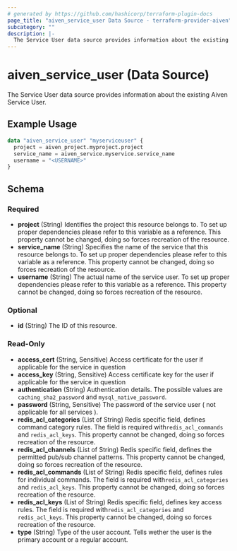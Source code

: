 ```yaml
---
# generated by https://github.com/hashicorp/terraform-plugin-docs
page_title: "aiven_service_user Data Source - terraform-provider-aiven"
subcategory: ""
description: |-
  The Service User data source provides information about the existing Aiven Service User.
---
```


# aiven_service_user (Data Source)

The Service User data source provides information about the existing Aiven Service User.

## Example Usage

```terraform
data "aiven_service_user" "myserviceuser" {
  project = aiven_project.myproject.project
  service_name = aiven_service.myservice.service_name
  username = "<USERNAME>"
}
```

<!-- schema generated by tfplugindocs -->
## Schema

### Required

- **project** (String) Identifies the project this resource belongs to. To set up proper dependencies please refer to this variable as a reference. This property cannot be changed, doing so forces recreation of the resource.
- **service_name** (String) Specifies the name of the service that this resource belongs to. To set up proper dependencies please refer to this variable as a reference. This property cannot be changed, doing so forces recreation of the resource.
- **username** (String) The actual name of the service user. To set up proper dependencies please refer to this variable as a reference. This property cannot be changed, doing so forces recreation of the resource.

### Optional

- **id** (String) The ID of this resource.

### Read-Only

- **access_cert** (String, Sensitive) Access certificate for the user if applicable for the service in question
- **access_key** (String, Sensitive) Access certificate key for the user if applicable for the service in question
- **authentication** (String) Authentication details. The possible values are `caching_sha2_password` and `mysql_native_password`.
- **password** (String, Sensitive) The password of the service user ( not applicable for all services ).
- **redis_acl_categories** (List of String) Redis specific field, defines command category rules. The field is required with`redis_acl_commands` and `redis_acl_keys`. This property cannot be changed, doing so forces recreation of the resource.
- **redis_acl_channels** (List of String) Redis specific field, defines the permitted pub/sub channel patterns. This property cannot be changed, doing so forces recreation of the resource.
- **redis_acl_commands** (List of String) Redis specific field, defines rules for individual commands. The field is required with`redis_acl_categories` and `redis_acl_keys`. This property cannot be changed, doing so forces recreation of the resource.
- **redis_acl_keys** (List of String) Redis specific field, defines key access rules. The field is required with`redis_acl_categories` and `redis_acl_keys`. This property cannot be changed, doing so forces recreation of the resource.
- **type** (String) Type of the user account. Tells wether the user is the primary account or a regular account.


